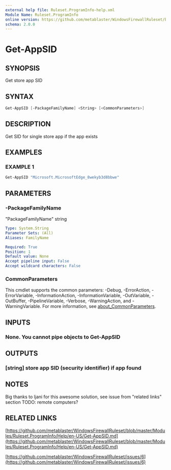 ```yaml
---
external help file: Ruleset.ProgramInfo-help.xml
Module Name: Ruleset.ProgramInfo
online version: https://github.com/metablaster/WindowsFirewallRuleset/blob/master/Modules/Ruleset.ProgramInfo/Help/en-US/Get-AppSID.md
schema: 2.0.0
---
```


# Get-AppSID

## SYNOPSIS

Get store app SID

## SYNTAX

```powershell
Get-AppSID [-PackageFamilyName] <String> [<CommonParameters>]
```

## DESCRIPTION

Get SID for single store app if the app exists

## EXAMPLES

### EXAMPLE 1

```powershell
Get-AppSID "Microsoft.MicrosoftEdge_8wekyb3d8bbwe"
```

## PARAMETERS

### -PackageFamilyName

"PackageFamilyName" string

```yaml
Type: System.String
Parameter Sets: (All)
Aliases: FamilyName

Required: True
Position: 1
Default value: None
Accept pipeline input: False
Accept wildcard characters: False
```

### CommonParameters

This cmdlet supports the common parameters: -Debug, -ErrorAction, -ErrorVariable, -InformationAction, -InformationVariable, -OutVariable, -OutBuffer, -PipelineVariable, -Verbose, -WarningAction, and -WarningVariable. For more information, see [about_CommonParameters](http://go.microsoft.com/fwlink/?LinkID=113216).

## INPUTS

### None. You cannot pipe objects to Get-AppSID

## OUTPUTS

### [string] store app SID (security identifier) if app found

## NOTES

Big thanks to ljani for this awesome solution, see issue from "related links" section
TODO: remote computers?

## RELATED LINKS

[https://github.com/metablaster/WindowsFirewallRuleset/blob/master/Modules/Ruleset.ProgramInfo/Help/en-US/Get-AppSID.md](https://github.com/metablaster/WindowsFirewallRuleset/blob/master/Modules/Ruleset.ProgramInfo/Help/en-US/Get-AppSID.md)

[https://github.com/metablaster/WindowsFirewallRuleset/issues/6](https://github.com/metablaster/WindowsFirewallRuleset/issues/6)
